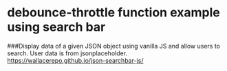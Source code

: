 # debounce-throttle function example using search bar


###Display data of a given JSON object using vanilla JS and allow users to search. User data is from jsonplaceholder. https://wallacerepo.github.io/json-searchbar-js/
